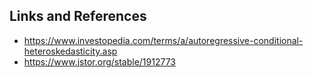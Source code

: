 
## Links and References
- https://www.investopedia.com/terms/a/autoregressive-conditional-heteroskedasticity.asp
- https://www.jstor.org/stable/1912773